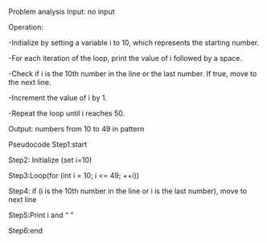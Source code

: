 Problem analysis Input: no input

Operation:

-Initialize by setting a variable i to 10, which represents the starting number.

-For each iteration of the loop, print the value of i followed by a space.

-Check if i is the 10th number in the line or the last number. If true, move to the next line.

-Increment the value of i by 1.

-Repeat the loop until i reaches 50.

Output: numbers from 10 to 49 in pattern

Pseudocode Step1:start

Step2: Initialize (set i=10)

Step3:Loop(for (int i = 10; i <= 49; ++i))

Step4: if (i is the 10th number in the line or i is the last number), move to next line

Step5:Print i and “ ”

Step6:end
